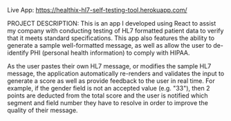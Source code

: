 Live App: https://healthix-hl7-self-testing-tool.herokuapp.com/

PROJECT DESCRIPTION:
This is an app I developed using React to assist my company with conducting testing of HL7 formatted patient data to verify that it meets standard specifications. This app also features the ability to generate a sample well-formatted message, as well as allow the user to de-identify PHI (personal health information) to comply with HIPAA.

As the user pastes their own HL7 message, or modifies the sample HL7 message, the application automatically re-renders and validates the input to generate a score as well as provide feedback to the user in real time. For example, if the gender field is not an accepted value (e.g. "33"), then 2 points are deducted from the total score and the user is notified which segment and field number they have to resolve in order to improve the quality of their message.
